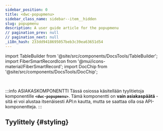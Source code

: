 ```yaml
---
sidebar_position: 0
title: <dwc-popupmenu>
sidebar_class_name: sidebar--item__hidden
slug: popupmenu
description: A user guide article for the popupmenu
// pagination_prev: null
// pagination_next: null
_i18n_hash: 233dd9418695057beb3c39ea63651d54
---
```

import TableBuilder from '@site/src/components/DocsTools/TableBuilder';
import FiberSmartRecordIcon from '@mui/icons-material/FiberSmartRecord';
import DocChip from '@site/src/components/DocsTools/DocChip';

<DocChip chip='shadow' />

<br />

:::info ASIAKASKOMPONENTTI
Tässä osiossa käsitellään tyylitietoja komponentille **`<dwc-popupmenu>`**. Tämä komponentti on **vain asiakaspäätä** - sitä ei voi alustaa itsenäisesti API:n kautta, mutta se saattaa olla osa API-komponentteja.
:::

## Tyylittely {#styling}

<TableBuilder name="dwc-popupmenu" clientComponent />
